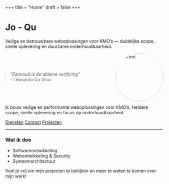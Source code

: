 +++
title = "Home"
draft = false
+++


<h1 class="site-title">Jo - Qu</h1>
<p class="site-tagline">Veilige en betrouwbare weboplossingen voor KMO’s — duidelijke scope, snelle oplevering en duurzame onderhoudbaarheid.</p>

<div style="display: flex; align-items: center; gap: 2rem; flex-wrap: wrap;">
  <blockquote class="main-quote" style="margin: 0; flex: 1;">
    <em>"Eenvoud is de ultieme verfijning"</em><br>
    <span>- Leonardo Da Vinci</span>
  </blockquote>
  <img src="/photos/portrait.jpg" alt="Portret" width="150" height="150" style="width: 150px; height: 150px; object-fit: cover; border-radius: 50%; box-shadow: 0 2px 8px rgba(0,0,0,0.1);">
</div>

Ik bouw veilige en performante weboplossingen voor KMO’s. Heldere scope, snelle oplevering en focus op onderhoudbaarheid.

<div class="hero-cta">
  <a class="btn btn-primary" href="/nl/services/">Diensten</a>
  <a class="btn btn-outline" href="/nl/contact/">Contact</a>
  <a class="btn btn-ghost" href="/nl/other-projects/">Projecten</a>
</div>

---

### Wat ik doe
- Softwareontwikkeling
- Webontwikkeling & Security
- Systeemarchitectuur

Voel je vrij om mijn projecten te bekijken en meer te weten te komen over mijn werk!